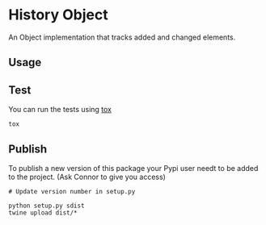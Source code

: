 # History Object #

An Object implementation that tracks added and changed elements.

## Usage ##

## Test ##

You can run the tests using [tox](https://tox.readthedocs.io/en/latest/)

~~~shell
tox
~~~

## Publish ##

To publish a new version of this package your Pypi user needt to be added to the project. (Ask Connor to give you access)

~~~shell
# Update version number in setup.py

python setup.py sdist
twine upload dist/*
~~~